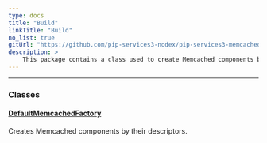 ```yaml
---
type: docs
title: "Build"
linkTitle: "Build"
no_list: true
gitUrl: "https://github.com/pip-services3-nodex/pip-services3-memcached-nodex"
description: >
    This package contains a class used to create Memcached components by their descriptors.
---
```

---
<div class="module-body"> 


### Classes

#### [DefaultMemcachedFactory](default_memcached_factory)
Creates Memcached components by their descriptors.

</div>

